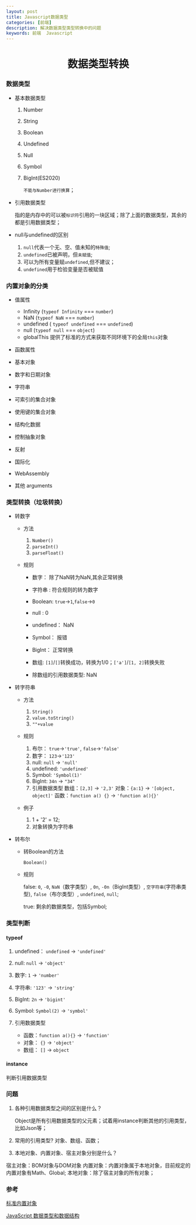 ```yaml
---
layout: post
title: Javascript数据类型
categories: [前端]
description: 解决数据类型类型转换中的问题
keywords: 前端  Javascript
---
```


<h1 align="center" >数据类型转换</h1>


### 数据类型

- 基本数据类型

  1. Number
  2. String
  3. Boolean
  4. Undefined
  5. Null
  6. Symbol
  7. BigInt(ES2020)

      `不能与Number进行换算`；

- 引用数据类型

  指的是内存中的可以被`标识符`引用的一块区域；除了上面的数据类型，其余的都是引用数据类型；

- null与undefined的区别

  1. `null`代表一个无、空、值未知的`特殊值`;
  2. `undefined`已被声明，但`未赋值`;
  3. 可以为所有变量赋`undefined`,但不建议；
  4. `undefined`用于检验变量是否被赋值
  
### 内置对象的分类

  - 值属性
    - Infinity (`typeof Infinity` === `number`)
    - NaN (`typeof NaN` === `number`)
    - undefined ( `typeof undefined` === `undefined`)
    - null (`typeof null` === `object`)
    - globalThis 
      提供了标准的方式来获取不同环境下的全局`this`对象

  - 函数属性
  - 基本对象
  - 数字和日期对象
  - 字符串
  - 可索引的集合对象
  - 使用键的集合对象
  - 结构化数据
  - 控制抽象对象
  - 反射
  - 国际化
  - WebAssembly
  - 其他
    arguments  

  


### 类型转换（垃圾转换）

  - 转数字

    - 方法

      1. `Number()`
      2. `parseInt()`
      3. `parseFloat()`

    - 规则
      
      - 数字： 除了NaN转为NaN,其余正常转换

      - 字符串 : 符合规则的转为数字

      - Boolean: `true`->`1`,`false`->`0`

      - null : 0

      - undefined： NaN

      - Symbol： 报错

      - BigInt： 正常转换

      - 数组: `[1]`/`[]`转换成功，转换为1/0；`['a']`/`[1, 2]`转换失败

      - 除数组的引用数据类型: NaN


  - 转字符串

    - 方法

      1. `String()`
      2. `value.toString()`
      3. `""+value`

    - 规则

      1. 布尔： `true`->`'true'`, `false`->`'false'`
      2. 数字： `123`->`'123'`
      3. null: `null` -> `'null'`
      4. undefined: `'undefined'`
      5. Symbol: `'Symbol(1)'`
      6. BigInt: `34n` -> `"34"`
      7. 引用数据类型
          数组：`[2,3]` -> `'2,3'`
          对象：`{a:1}` -> `'[object, object]'` 
          函数：`function a() {}` -> `'function a(){}'`
    
    - 例子

      1. 1 + '2' = 12;
      2. 对象转换为字符串


  - 转布尔

    - 转Boolean的方法

      `Boolean()`

    - 规则

      false: 
        `0`, `-0`, `NaN`（数字类型）, 
        `0n`, `-0n`（BigInt类型）,
        `空字符串`(字符串类型), 
        `false`（布尔类型）, 
        `undefined`, 
        `null`;

      true: 剩余的数据类型，包括Symbol;
      
### 类型判断

#### typeof

1. undefined： `undefined` -> `'undefined'`
2. null: `null` -> `'object'`
3. 数字: `1` -> `'number'`
4. 字符串: `'123'` -> `'string'`
5. BigInt: `2n` -> `'bigint'`
6. Symbol: `Symbol(2)` -> `'symbol'`
7. 引用数据类型

    - 函数：`function a(){}` -> `'function'`
    - 对象： `{}` -> `'object'`
    - 数组： `[]` -> `object`

#### instance

  判断引用数据类型


### 问题

1. 各种引用数据类型之间的区别是什么？

    Object是所有引用数据类型的父元素；试着用instance判断其他的引用类型，比如Json等；

2. 常用的引用类型?
    对象、数组、函数；

3. 本地对象、内置对象、宿主对象分别是什么？

  宿主对象：BOM对象与DOM对象
  内置对象：内置对象属于本地对象，目前规定的内置对象有Math、Global;
  本地对象：除了宿主对象的所有对象；

### 参考

[标准内置对象](https://developer.mozilla.org/zh-CN/docs/Web/JavaScript/Reference/Global_Objects)

[JavaScript 数据类型和数据结构](https://developer.mozilla.org/zh-CN/docs/Web/JavaScript/Data_structures)
